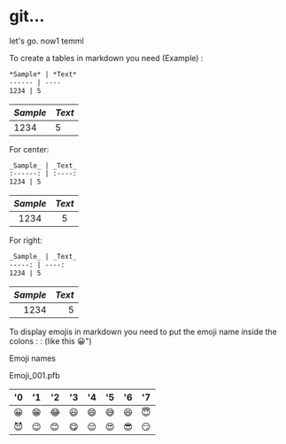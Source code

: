 # git...
let's go. now1 temml

To create a tables in markdown you need (Example) :
````markdown
*Sample* | *Text*
------ | ----
1234 | 5
````

_Sample_ | _Text_
------ | ----
1234 | 5

For center:
````markdown
_Sample_ | _Text_
:------: | :----:
1234 | 5
````

_Sample_ | _Text_
:------: | :----:
1234 | 5

For right:
````markdown
_Sample_ | _Text_
-----: | ----:
1234 | 5
````

_Sample_ | _Text_
------: | ----:
1234 | 5

To display emojis in markdown you need to put the emoji name inside the colons \: \: (like this :grinning:")

Emoji names

Emoji_001.pfb

\'0 | \'1 | \'2 | \'3 | \'4 | \'5 | \'6 | \'7 |
--- | --- | --- | --- | --- | ---| ---|-|
:grinning: | :grin: | :joy: | :smiley: | :smile: | :sweat_smile: | :laughing: | :innocent: |
:smiling_imp:|:wink:| :blush: | :yum: | :relieved:| :heart_eyes: | :sunglasses: | :smirk: |
